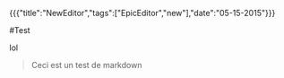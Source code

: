 {{{"title":"NewEditor","tags":["EpicEditor","new"],"date":"05-15-2015"}}}

#Test

lol

>Ceci est un test de markdown
